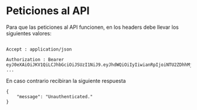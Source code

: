 # Peticiones al API

Para que las peticiones al API funcionen,  en los headers debe llevar los siguientes valores:

````

Accept : application/json

Authorization : Bearer eyJ0eXAiOiJKV1QiLCJhbGciOiJSUzI1NiJ9.eyJhdWQiOiIyIiwianRpIjoiNTU2ZDhhMjIyYTUyZWEyMDNiNGZkY2Q4Y2ExNTIxYzE3YWVkZDg4MjM0YmRiY2Q1YmY1MmJjNT ...

```` 

En caso contrario recibiran la siguiente respuesta

````
{
    "message": "Unauthenticated."
}
````